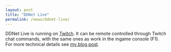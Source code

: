 ```yaml
---
layout: post
title: "DDNet Live"
permalink: /news/ddnet-live/
---
```


DDNet Live is running on [Twitch](https://twitch.tv/ddnetlive). It can be remote controlled through Twitch chat commands, with the same ones as work in the ingame console (F1). For more technical details see [my blog post](http://hookrace.net/blog/ddnet-live/).
